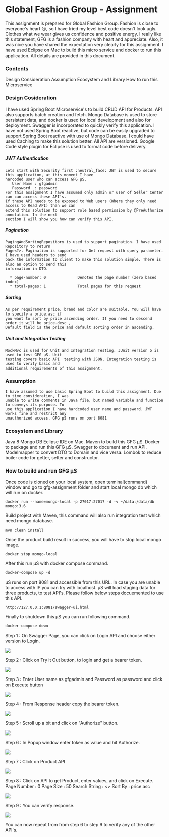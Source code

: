 # Global Fashion Group - Assignment

This assignment is prepared for Global Fashion Group. Fashion is close to everyone's heart :smirk:, so I have tried my level best code doesn't look ugly. Clothes what we wear gives us confidence and positive energy. I really like this statement, GFG is a fashion company with heart and appreciate. Also, it was nice you have shared the expectation very clearly for this assignment. I have used Eclipse on Mac to build this micro service and docker to run this application. All details are provided in this document.

### Contents
  Design Consideration
  Assumption
  Ecosystem and Library
  How to run this Microservice
 

### Design Cosideration
  I have used Spring Boot Microservice's to build CRUD API for Products. API also supports batch creation and fetch. Mongo Database is used to store persistent data, and docker is used for local development and also for deployment. Swagger is incorporated to quickly verify this application. I have not used Spring Boot reactive, but code can be easily upgraded to support Spring Boot reactive with use of Mongo Database. I could have used Caching to make this solution better. All API are versioned. Google Code style plugin for Eclipse is used to format code before delivery.

  ##### JWT Authentication
    Lets start with Security first :neutral_face: JWT is used to secure this application, at this moment I have 
    harcoded user who can access GFG μS.
  	   User Name : gfgadmin
  	   Password  : password
    For this assignment I have assumed only admin or user of Seller Center can can access these API's.
    If these API needs to be exposed to Web users (Where they only need access to Read API) than we can
    extend this solution to support role based permission by @PreAuthorize annotation. In the next
    section I will show you how can verify this API.
  
  ##### Pagination
    PagingAndSortingRepository is used to support pagination. I have used Repository to return
    Page<?>. Pagination is supported for Get request with query parameter. I have used headers to send 
    back the information to client to make this solution simple. There is also an option to send this 
    information in DTO. 
    
      * page-number: 0 				Denotes the page number (zero based index)
      * total-pages: 1 				Total pages for this request

  ##### Sorting
    As per requirement price, brand and color are suitable. You will have to specify a price.asc if 
    you want to sort by price ascending order. If you need to descend order it will be price.desc , 
    Default field is the price and default sorting order in ascending.

  ##### Unit and Integration Testing
    MockMvc is used for Unit and Integration Testing. JUnit version 5 is used to test GFG μS. Unit 
    testing covers basic API  testing with JSON. Integration testing is used to verify basic and 
    additional requirements of this assignment.

### Assumption
    I have assumed to use basic Spring Boot to build this assignment. Due to time consideration, I was 
    unable to write comments in Java file, but named variable and function to conveys its purpose. To 
    use this application I have hardcoded user name and password. JWT works fine and restrict any 
    unauthorized access. GFG μS runs on port 8081

### Ecosystem and Library
  Java 8
  Mongo DB
  Eclipse IDE on Mac.
  Maven to build this GFG μS.
  Docker to package and run this GFG μS.
  Swagger to document and run API.
  Modelmapper to convert DTO to Domain and vice versa.
  Lombok to reduce boiler code for getter, setter and constructor.

### How to build and run GFG μS 
  
  Once code is cloned on your local system, open terminal(command) window and go to gfg-assignment
  folder and start local mongo db which will run on docker.
  
    docker run --name=mongo-local -p 27017:27017 -d -v ~/data:/data/db mongo:3.6
  
  Build project with Maven, this command will also run integration test which need mongo database.
    
    mvn clean install
  
  Once the product build result in success, you will have to stop local mongo image.
  
    docker stop mongo-local
  
  After this run μS with docker compose command.
  
    docker-compose up -d
  
  μS runs on port 8081 and accessible from this URL. In case you are unable to access with IP you can 
  try with localhost. μS will load staging data for three products, to test API's. Please follow below 
  steps docuemented to use this API.
  
    http://127.0.0.1:8081/swagger-ui.html
   
 Finally to shutdown this μS you can run following command.	
	
    docker-compose down
    
Step 1 : On Swagger Page, you can click on Login API and choose either version to Login. 

![](img/step-1.png)

Step 2 : Click on Try it Out button, to login and get a bearer token.

![](img/step-2.png)

Step 3 : Enter User name as gfgadmin and Password as password and click on Execute button

![](img/step-3.png)

Step 4 : From Response header copy the bearer token.

![](img/step-4.png)

Step 5 : Scroll up a bit and click on "Authorize" button. 

![](img/step-5.png)

Step 6 : In Popup window enter token as value and hit Authorize. 

![](img/step-6.png)

Step 7 : Click on Product API

![](img/step-7.png)

Step 8 : Click on API to get Product, enter values, and click on Execute.
   Page Number : 0
   Page Size   : 50
   Search String : <<blank>>
   Sort By : price.asc

![](img/step-8.png)

Step 9 : You can verify response.

![](img/step-9.png)

You can now repeat from from step 6 to step 9 to verify any of the other API's.
